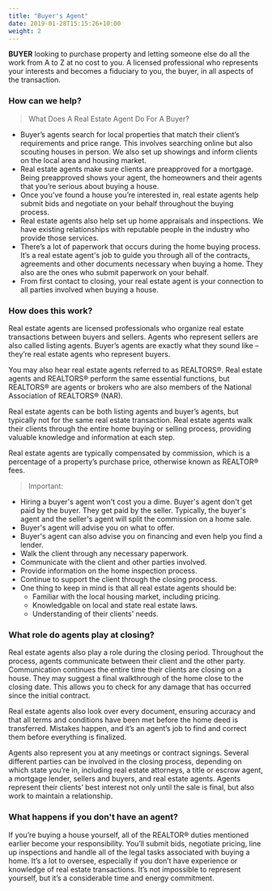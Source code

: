 ```yaml
---
title: "Buyer's Agent"
date: 2019-01-28T15:15:26+10:00
weight: 2
---
```


**BUYER** looking to purchase property and letting someone else do all the work from A to Z at no cost to you. A licensed professional who represents your interests and becomes a fiduciary to you, the buyer, in all aspects of the transaction.

### How can we help?

> What Does A Real Estate Agent Do For A Buyer?
- Buyer’s agents search for local properties that match their client’s requirements and price range. This involves searching online but also scouting houses in person. We also set up showings and inform clients on the local area and housing market.
- Real estate agents make sure clients are preapproved for a mortgage. Being preapproved shows your agent, the homeowners and their agents that you’re serious about buying a house.
- Once you’ve found a house you’re interested in, real estate agents help submit bids and negotiate on your behalf throughout the buying process.
- Real estate agents also help set up home appraisals and inspections. We have existing relationships with reputable people in the industry who provide those services.
- There’s a lot of paperwork that occurs during the home buying process. It’s a real estate agent's job to guide you through all of the contracts, agreements and other documents necessary when buying a home. They also are the ones who submit paperwork on your behalf.
- From first contact to closing, your real estate agent is your connection to all parties involved when buying a house.

### How does this work?
Real estate agents are licensed professionals who organize real estate transactions between buyers and sellers. Agents who represent sellers are also called listing agents. Buyer’s agents are exactly what they sound like – they’re real estate agents who represent buyers.

You may also hear real estate agents referred to as REALTORS®. Real estate agents and REALTORS® perform the same essential functions, but REALTORS® are agents or brokers who are also members of the National Association of REALTORS® (NAR).

Real estate agents can be both listing agents and buyer’s agents, but typically not for the same real estate transaction. Real estate agents walk their clients through the entire home buying or selling process, providing valuable knowledge and information at each step.

Real estate agents are typically compensated by commission, which is a percentage of a property’s purchase price, otherwise known as REALTOR® fees.

> Important:
- Hiring a buyer's agent won't cost you a dime. Buyer's agent don't get paid by the buyer. They get paid by the seller. Typically, the buyer's agent and the seller's agent will split the commission on a home sale.
- Buyer's agent will advise you on what to offer.
- Buyer's agent can also advise you on financing and even help you find a lender.
- Walk the client through any necessary paperwork.
- Communicate with the client and other parties involved.
- Provide information on the home inspection process.
- Continue to support the client through the closing process.
- One thing to keep in mind is that all real estate agents should be:
  - Familiar with the local housing market, including pricing.
  - Knowledgable on local and state real estate laws.
  - Understanding of their clients' needs.

### What role do agents play at closing?
Real estate agents also play a role during the closing period. Throughout the process, agents communicate between their client and the other party. Communication continues the entire time their clients are closing on a house. They may suggest a final walkthrough of the home close to the closing date. This allows you to check for any damage that has occurred since the initial contract.

Real estate agents also look over every document, ensuring accuracy and that all terms and conditions have been met before the home deed is transferred. Mistakes happen, and it’s an agent’s job to find and correct them before everything is finalized.

Agents also represent you at any meetings or contract signings. Several different parties can be involved in the closing process, depending on which state you’re in, including real estate attorneys, a title or escrow agent, a mortgage lender, sellers and buyers, and real estate agents. Agents represent their clients’ best interest not only until the sale is final, but also work to maintain a relationship.

### What happens if you don't have an agent?
If you’re buying a house yourself, all of the REALTOR® duties mentioned earlier become your responsibility. You’ll submit bids, negotiate pricing, line up inspections and handle all of the legal tasks associated with buying a home. It’s a lot to oversee, especially if you don’t have experience or knowledge of real estate transactions. It’s not impossible to represent yourself, but it’s a considerable time and energy commitment.
